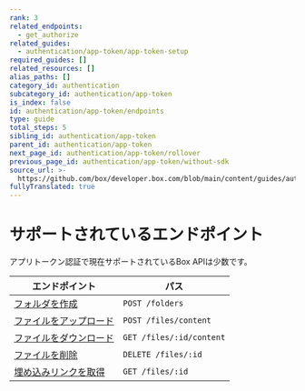 ```yaml
---
rank: 3
related_endpoints:
  - get_authorize
related_guides:
  - authentication/app-token/app-token-setup
required_guides: []
related_resources: []
alias_paths: []
category_id: authentication
subcategory_id: authentication/app-token
is_index: false
id: authentication/app-token/endpoints
type: guide
total_steps: 5
sibling_id: authentication/app-token
parent_id: authentication/app-token
next_page_id: authentication/app-token/rollover
previous_page_id: authentication/app-token/without-sdk
source_url: >-
  https://github.com/box/developer.box.com/blob/main/content/guides/authentication/app-token/endpoints.md
fullyTranslated: true
---
```

# サポートされているエンドポイント

アプリトークン認証で現在サポートされているBox APIは少数です。

| エンドポイント                                 | パス                       |
| --------------------------------------- | ------------------------ |
| [フォルダを作成](e://post-folders)             | `POST /folders`          |
| [ファイルをアップロード](e://post-files-content)   | `POST /files/content`    |
| [ファイルをダウンロード](e://get-files-id-content) | `GET /files/:id/content` |
| [ファイルを削除](e://delete-files-id)          | `DELETE /files/:id`      |
| [埋め込みリンクを取得](e://get-files-id)          | `GET /files/:id`         |
